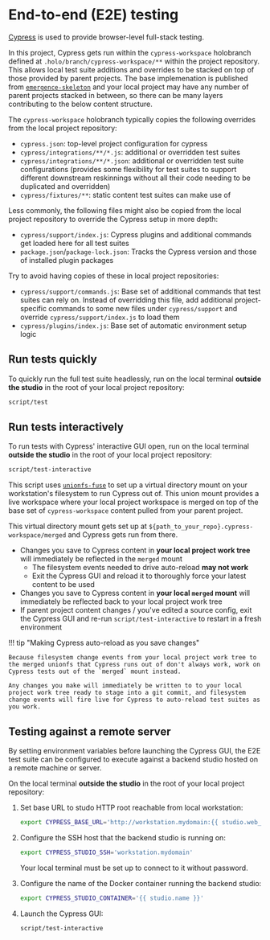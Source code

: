 # End-to-end (E2E) testing

[Cypress](https://www.cypress.io/) is used to provide browser-level full-stack testing.

In this project, Cypress gets run within the `cypress-workspace` holobranch defined at `.holo/branch/cypress-workspace/**` within the project repository. This allows local test suite additions and overrides to be stacked on top of those provided by parent projects. The base implemenation is published from [`emergence-skeleton`](https://github.com/JarvusInnovations/emergence-skeleton) and your local project may have any number of parent projects stacked in between, so there can be many layers contributing to the below content structure.

The `cypress-workspace` holobranch typically copies the following overrides from the local project repository:

- `cypress.json`: top-level project configuration for cypress
- `cypress/integrations/**/*.js`: additional or overridden test suites
- `cypress/integrations/**/*.json`: additional or overridden test suite configurations (provides some flexibility for test suites to support different downstream reskinnings without all their code needing to be duplicated and overridden)
- `cypress/fixtures/**`: static content test suites can make use of

Less commonly, the following files might also be copied from the local project repository to override the Cypress setup in more depth:

- `cypress/support/index.js`: Cypress plugins and additional commands get loaded here for all test suites
- `package.json`/`package-lock.json`: Tracks the Cypress version and those of installed plugin packages

Try to avoid having copies of these in local project repositories:

- `cypress/support/commands.js`: Base set of additional commands that test suites can rely on. Instead of overridding this file, add additional project-specific commands to some new files under `cypress/support` and override `cypress/support/index.js` to load them
- `cypress/plugins/index.js`: Base set of automatic environment setup logic

## Run tests quickly

To quickly run the full test suite headlessly, run on the local terminal **outside the studio** in the root of your local project repository:

```bash
script/test
```

## Run tests interactively

To run tests with Cypress' interactive GUI open, run on the local terminal **outside the studio** in the root of your local project repository:

```bash
script/test-interactive
```

This script uses [`unionfs-fuse`](https://github.com/rpodgorny/unionfs-fuse) to set up a virtual directory mount on your workstation's filesystem to run Cypress out of. This union mount provides a live workspace where your local project workspace is merged on top of the base set of `cypress-workspace` content pulled from your parent project.

This virtual directory mount gets set up at `${path_to_your_repo}.cypress-workspace/merged` and Cypress gets run from there.

- Changes you save to Cypress content in **your local project work tree** will immediately be reflected in the `merged` mount
    - The filesystem events needed to drive auto-reload **may not work**
    - Exit the Cypress GUI and reload it to thoroughly force your latest content to be used
- Changes you save to Cypress content in **your local `merged` mount** will immediately be reflected back to your local project work tree
- If parent project content changes / you've edited a source config, exit the Cypress GUI and re-run `script/test-interactive` to restart in a fresh environment

!!! tip "Making Cypress auto-reload as you save changes"

    Because filesystem change events from your local project work tree to the merged unionfs that Cypress runs out of don't always work, work on Cypress tests out of the `merged` mount instead.

    Any changes you make will immediately be written to to your local project work tree ready to stage into a git commit, and filesystem change events will fire live for Cypress to auto-reload test suites as you work.

## Testing against a remote server

By setting environment variables before launching the Cypress GUI, the E2E test suite can be configured to execute against a backend studio hosted on a remote machine or server.

On the local terminal **outside the studio** in the root of your local project repository:

1. Set base URL to studo HTTP root reachable from local workstation:

    ```bash
    export CYPRESS_BASE_URL='http://workstation.mydomain:{{ studio.web_port }}'
    ```

2. Configure the SSH host that the backend studio is running on:

    ```bash
    export CYPRESS_STUDIO_SSH='workstation.mydomain'
    ```

    Your local terminal must be set up to connect to it without password.

3. Configure the name of the Docker container running the backend studio:

    ```bash
    export CYPRESS_STUDIO_CONTAINER='{{ studio.name }}'
    ```

4. Launch the Cypress GUI:

    ```bash
    script/test-interactive
    ```
